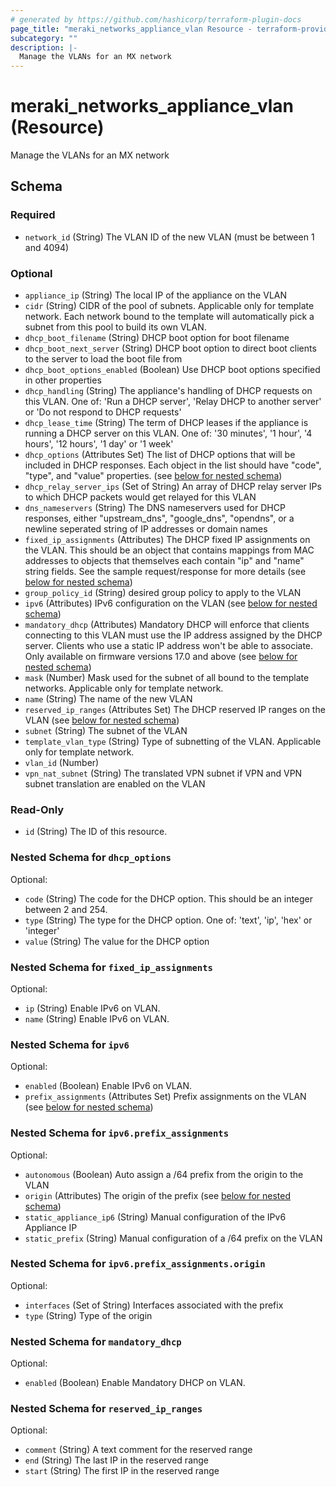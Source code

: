 ```yaml
---
# generated by https://github.com/hashicorp/terraform-plugin-docs
page_title: "meraki_networks_appliance_vlan Resource - terraform-provider-meraki"
subcategory: ""
description: |-
  Manage the VLANs for an MX network
---
```


# meraki_networks_appliance_vlan (Resource)

Manage the VLANs for an MX network



<!-- schema generated by tfplugindocs -->
## Schema

### Required

- `network_id` (String) The VLAN ID of the new VLAN (must be between 1 and 4094)

### Optional

- `appliance_ip` (String) The local IP of the appliance on the VLAN
- `cidr` (String) CIDR of the pool of subnets. Applicable only for template network. Each network bound to the template will automatically pick a subnet from this pool to build its own VLAN.
- `dhcp_boot_filename` (String) DHCP boot option for boot filename
- `dhcp_boot_next_server` (String) DHCP boot option to direct boot clients to the server to load the boot file from
- `dhcp_boot_options_enabled` (Boolean) Use DHCP boot options specified in other properties
- `dhcp_handling` (String) The appliance's handling of DHCP requests on this VLAN. One of: 'Run a DHCP server', 'Relay DHCP to another server' or 'Do not respond to DHCP requests'
- `dhcp_lease_time` (String) The term of DHCP leases if the appliance is running a DHCP server on this VLAN. One of: '30 minutes', '1 hour', '4 hours', '12 hours', '1 day' or '1 week'
- `dhcp_options` (Attributes Set) The list of DHCP options that will be included in DHCP responses. Each object in the list should have "code", "type", and "value" properties. (see [below for nested schema](#nestedatt--dhcp_options))
- `dhcp_relay_server_ips` (Set of String) An array of DHCP relay server IPs to which DHCP packets would get relayed for this VLAN
- `dns_nameservers` (String) The DNS nameservers used for DHCP responses, either "upstream_dns", "google_dns", "opendns", or a newline seperated string of IP addresses or domain names
- `fixed_ip_assignments` (Attributes) The DHCP fixed IP assignments on the VLAN. This should be an object that contains mappings from MAC addresses to objects that themselves each contain "ip" and "name" string fields. See the sample request/response for more details (see [below for nested schema](#nestedatt--fixed_ip_assignments))
- `group_policy_id` (String) desired group policy to apply to the VLAN
- `ipv6` (Attributes) IPv6 configuration on the VLAN (see [below for nested schema](#nestedatt--ipv6))
- `mandatory_dhcp` (Attributes) Mandatory DHCP will enforce that clients connecting to this VLAN must use the IP address assigned by the DHCP server. Clients who use a static IP address won't be able to associate. Only available on firmware versions 17.0 and above (see [below for nested schema](#nestedatt--mandatory_dhcp))
- `mask` (Number) Mask used for the subnet of all bound to the template networks. Applicable only for template network.
- `name` (String) The name of the new VLAN
- `reserved_ip_ranges` (Attributes Set) The DHCP reserved IP ranges on the VLAN (see [below for nested schema](#nestedatt--reserved_ip_ranges))
- `subnet` (String) The subnet of the VLAN
- `template_vlan_type` (String) Type of subnetting of the VLAN. Applicable only for template network.
- `vlan_id` (Number)
- `vpn_nat_subnet` (String) The translated VPN subnet if VPN and VPN subnet translation are enabled on the VLAN

### Read-Only

- `id` (String) The ID of this resource.

<a id="nestedatt--dhcp_options"></a>
### Nested Schema for `dhcp_options`

Optional:

- `code` (String) The code for the DHCP option. This should be an integer between 2 and 254.
- `type` (String) The type for the DHCP option. One of: 'text', 'ip', 'hex' or 'integer'
- `value` (String) The value for the DHCP option


<a id="nestedatt--fixed_ip_assignments"></a>
### Nested Schema for `fixed_ip_assignments`

Optional:

- `ip` (String) Enable IPv6 on VLAN.
- `name` (String) Enable IPv6 on VLAN.


<a id="nestedatt--ipv6"></a>
### Nested Schema for `ipv6`

Optional:

- `enabled` (Boolean) Enable IPv6 on VLAN.
- `prefix_assignments` (Attributes Set) Prefix assignments on the VLAN (see [below for nested schema](#nestedatt--ipv6--prefix_assignments))

<a id="nestedatt--ipv6--prefix_assignments"></a>
### Nested Schema for `ipv6.prefix_assignments`

Optional:

- `autonomous` (Boolean) Auto assign a /64 prefix from the origin to the VLAN
- `origin` (Attributes) The origin of the prefix (see [below for nested schema](#nestedatt--ipv6--prefix_assignments--origin))
- `static_appliance_ip6` (String) Manual configuration of the IPv6 Appliance IP
- `static_prefix` (String) Manual configuration of a /64 prefix on the VLAN

<a id="nestedatt--ipv6--prefix_assignments--origin"></a>
### Nested Schema for `ipv6.prefix_assignments.origin`

Optional:

- `interfaces` (Set of String) Interfaces associated with the prefix
- `type` (String) Type of the origin




<a id="nestedatt--mandatory_dhcp"></a>
### Nested Schema for `mandatory_dhcp`

Optional:

- `enabled` (Boolean) Enable Mandatory DHCP on VLAN.


<a id="nestedatt--reserved_ip_ranges"></a>
### Nested Schema for `reserved_ip_ranges`

Optional:

- `comment` (String) A text comment for the reserved range
- `end` (String) The last IP in the reserved range
- `start` (String) The first IP in the reserved range
